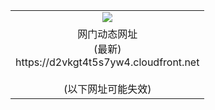 ﻿<table>
  <tr></tr>
  <tr><td colspan=2 align=center><img src="https://d2vkgt4t5s7yw4.cloudfront.net/Up/oGate.jpg" /></td></tr>
  <tr><td colspan=2 align=center>网门动态网址<br/>(最新)
<br>https://d2vkgt4t5s7yw4.cloudfront.net
<br/><br/>(以下网址可能失效)
    </td>
  </tr>
</table>

